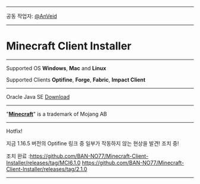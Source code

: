 ___

공동 작업자: [@AnVeid](https://github.com/AnVeid)

---

# **Minecraft Client Installer**

---

Supported OS **Windows**, **Mac** and **Linux**

Supported Clients **Optifine**, **Forge**, **Fabric**, **Impact Client**

---

Oracle Java SE [Download](http://www.m-c-i.kro.kr/)

---

"[**Minecraft**](https://www.minecraft.net)" is a trademark of Mojang AB

---

Hotfix! 

지금 1.16.5 버전의 Optifine 링크 중 일부가 작동하지 않는 현상을 발견! 조치 중!

조치 완료 :https://github.com/BAN-NO77/Minecraft-Client-Installer/releases/tag/MCI6.1.0
https://github.com/BAN-NO77/Minecraft-Client-Installer/releases/tag/2.1.0

___
